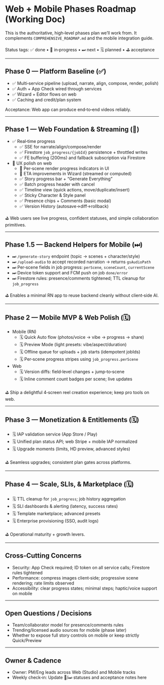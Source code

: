# Web + Mobile Phases Roadmap (Working Doc)

This is the authoritative, high‑level phases plan we’ll work from. It complements `COMPREHENSIVE_ROADMAP.md` and the mobile integration guide.

Status tags: ✅ done • 🔄 in‑progress • ⏭ next • 🗓 planned • ⛳ acceptance

---

## Phase 0 — Platform Baseline (✅)
- ✅ Multi‑service pipeline (upload, narrate, align, compose, render, polish)
- ✅ Auth + App Check wired through services
- ✅ Wizard + Editor flows on web
- ✅ Caching and credit/plan system

Acceptance: Web app can produce end‑to‑end videos reliably.

---

## Phase 1 — Web Foundation & Streaming (🔄)
- ✅ Real‑time progress
  - ✅ SSE for narrate/align/compose/render
  - ✅ Firestore `job_progress/{jobId}` persistence + throttled writes
  - ✅ FE buffering (200ms) and fallback subscription via Firestore
- 🔄 UX polish on web
  - 🔄 Per‑scene render progress indicators in UI
  - 🔄 ETA improvements in Wizard (streamed or computed)
  - ✅ Story progress bar + “Generate Everything”
  - ✅ Batch progress header with cancel
  - ✅ Timeline view (quick actions, move/duplicate/insert)
  - ✅ Sticky Character & Style panel
  - ✅ Presence chips + Comments (basic modal)
  - ✅ Version History (autosave→diff→rollback)

⛳ Web users see live progress, confident statuses, and simple collaboration primitives.

---

## Phase 1.5 — Backend Helpers for Mobile (⏭)
- ⏭ `/generate-story` endpoint (topic → scenes + character/style)
- ⏭ `/upload-audio` to accept recorded narration → returns `gsAudioPath`
- ⏭ Per‑scene fields in job progress: `perScene`, `sceneCount`, `currentScene`
- ⏭ Device token support and FCM push on job `done/error`
- ⏭ Firestore rules: presence/comments tightened; TTL cleanup for `job_progress`

⛳ Enables a minimal RN app to reuse backend cleanly without client‑side AI.

---

## Phase 2 — Mobile MVP & Web Polish (🗓)
- Mobile (RN)
  - 🗓 Quick Auto flow (photos/voice → vibe → progress → share)
  - 🗓 Preview Mode (light presets: vibe/aspect/duration)
  - 🗓 Offline queue for uploads + job starts (idempotent jobIds)
  - 🗓 Per‑scene progress stripes using `job_progress.perScene`
- Web
  - 🗓 Version diffs: field‑level changes + jump‑to‑scene
  - 🗓 Inline comment count badges per scene; live updates

⛳ Ship a delightful 4‑screen reel creation experience; keep pro tools on web.

---

## Phase 3 — Monetization & Entitlements (🗓)
- 🗓 IAP validation service (App Store / Play)
- 🗓 Unified plan status API; web Stripe + mobile IAP normalized
- 🗓 Upgrade moments (limits, HD preview, advanced styles)

⛳ Seamless upgrades; consistent plan gates across platforms.

---

## Phase 4 — Scale, SLIs, & Marketplace (🗓)
- 🗓 TTL cleanup for `job_progress`; job history aggregation
- 🗓 SLI dashboards & alerting (latency, success rates)
- 🗓 Template marketplace; advanced presets
- 🗓 Enterprise provisioning (SSO, audit logs)

⛳ Operational maturity + growth levers.

---

## Cross‑Cutting Concerns
- Security: App Check required; ID token on all service calls; Firestore rules tightened
- Performance: compress images client‑side; progressive scene rendering; rate limits observed
- Accessibility: clear progress states; minimal steps; haptic/voice support on mobile

---

## Open Questions / Decisions
- Team/collaborator model for presence/comments rules
- Trending/licensed audio sources for mobile (phase later)
- Whether to expose full story controls on mobile or keep strictly Quick/Preview

---

## Owner & Cadence
- Owner: PM/Eng leads across Web (Studio) and Mobile tracks
- Weekly check‑in: Update 🔄/⏭ statuses and acceptance notes here

